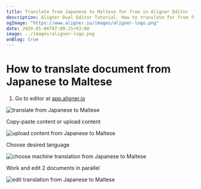 ```yaml
---
title: Translate from Japanese to Maltese for free in Aligner Editor
description: Aligner Dual Editor Tutorial. How to translate for free from Japanese to Maltese. Aligner is multilingual document management platform. 
ogImage: "https://www.aligner.io/images/aligner-logo.png"
date: 2020-05-06T07:09:21+03:00
image: ../images/aligner-logo.png
onBlog: true
---
```


# How to translate document from Japanese to Maltese

1. Go to editor at [app.aligner.io](https://app.aligner.io "Aligner App web page")

![translate from Japanese to Maltese](../aligner-blank-editor.png "translate from Japanese to Maltese")

Copy-paste content or upload content

![upload content from Japanese to Maltese](../aligner-uploaded-document.png "upload content from Japanese to Maltese")

Choose desired language

![choose machine translation from Japanese to Maltese](../aligner-language-dropdown.png "choose machine translation from Japanese to Maltese")

Work and edit 2 documents in parallel

![edit translation from Japanese to Maltese](../aligner-double-sitded-editor.png "edit translation from Japanese to Maltese")

